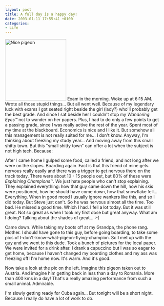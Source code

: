 ```yaml
---
layout: post
title: A full day is a happy day!
date: 2003-01-11 17:55:41 +0100
categories:
- Life
---
```

<img src="https://content.rusiczki.net/blogpics/pigeon.jpg" width="200" height="200" border="0" alt="Nice pigeon" class="postimage" /> Exam in the morning. Woke up at 6:15 AM. Wrote all those stupid things... But all went well. Because of my legendary luck with exams I got seated right beside the girl (lady?) who'll probably get the best grade. And since I sat beside her I couldn't stop my <i>Wandering Eyes&trade;</i> not to wander on her papers. Plus, I had to do only a few points to get a passing grade, since I was really active the rest of the year. Spent most of my time at the blackboard. Economics is nice and I like it. But somehow all this management is not really suited for me... I don't know. Anyway, I'm thinking about freezing my study year... And moving away from this small shitty town. But this "small shitty town" can offer a lot when the subject is not high tech. Because:

After I came home I gulped some food, called a friend, and not long after we were on the slopes. Boarding again. Fact is that this friend of mine gets nervous really easily and there was a trigger to get nervous there on the track today. There were about 10 - 15 people out, but 80% of these were <i>Explaining Champions&trade;</i>. We just hate people who can't stop explaining. They explained everything: how that guy came down the hill, how his skis were positioned, how he should have come down, how that snowflake fell... Everything. When in good mood I usually ignore wankers like this, and so I did today. But Steve just can't. So he was nervous almost all the time. Too bad. He missed a good time. Which I had. I fell a lot today. But it was still great. Not so great as when I took my first dose but great anyway. What am I doing? Talking about the shades of great... :-)

Came down. While taking my boots off at my Grandpa, the phone rang. Mother. I should have gone to this guy, before going boarding, to take some pics of I-don't-know-what-pigeon-flying-champion. So I met up with the guy and we went to this dude. Took a bunch of pictures for the local paper. We were invited for a drink after. I drank a capuccino but I was so eager to get home, because I haven't changed my boarding clothes and my ass was freezing off! I'm home now. It's warm. And it's good.

Now take a look at the pic on the left. Imagine this pigeon taken out to Austria. And imagine him getting back in less than a day to Romania. More than 400 kms in a day! That's a really amazing performance from such a small animal. Admirable.

I'm slowly getting ready for Cuba again... But tonight will be a short night. Because I really do have a lot of work to do.
